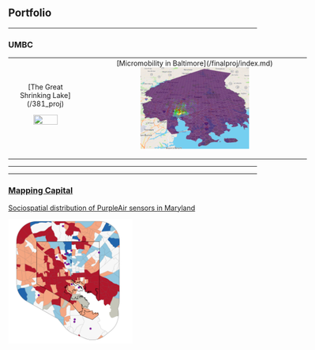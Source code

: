 ## Portfolio

---

### UMBC

<div id="image-table" style="text-align: center; vertical-align: middle;">
    <table style="height:120%;width:120%;">
        <tr>
        <td>
            [The Great Shrinking Lake](/381_proj) <br/>
            <p><a href="/381_proj"><img src="381_proj/images/true_color.gif" width = "60%" height = "70%"/></a></p>
        </td>
        <td>
            [Micromobility in Baltimore](/finalproj/index.md) <br/>
            <img src="finalproj/images/Screenshot 2022-05-09 131724.png" width = "50%" height = "50%"/>
            </a></p>
        </td>
        </tr>
    </table>
</div>

---
---

### [Mapping Capital](https://mapping.capital)

[Sociospatial distribution of PurpleAir sensors in Maryland](/dss/purple.md) <br/>
<p><a href="/finalproj/index.md"><img src="images/it worked MHI.png?raw=true" width = "50%" height = "50%"/></a></p>


